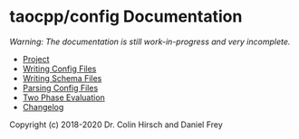 # taocpp/config Documentation

*Warning: The documentation is still work-in-progress and very incomplete.*

 * [Project](https://github.com/taocpp/config)
 * [Writing Config Files](Writing-Config-Files.md)
 * [Writing Schema Files](Writing-Schema-Files.md)
 * [Parsing Config Files](Parsing-Config-Files.md)
 * [Two Phase Evaluation](Two-Phase-Evaluation.md)
 * [Changelog](Changelog.md)

Copyright (c) 2018-2020 Dr. Colin Hirsch and Daniel Frey
